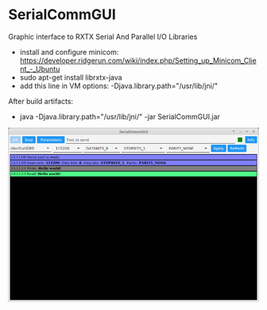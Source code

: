 # SerialCommGUI
Graphic interface to RXTX Serial And Parallel I/O Libraries

- install and configure minicom: https://developer.ridgerun.com/wiki/index.php/Setting_up_Minicom_Client_-_Ubuntu
- sudo apt-get install librxtx-java 
- add this line in VM options: -Djava.library.path="/usr/lib/jni/"

After build artifacts:
- java -Djava.library.path="/usr/lib/jni/" -jar SerialCommGUI.jar

![alt text](https://github.com/anonimg3/SerialCommGUI/blob/master/screen.png)
